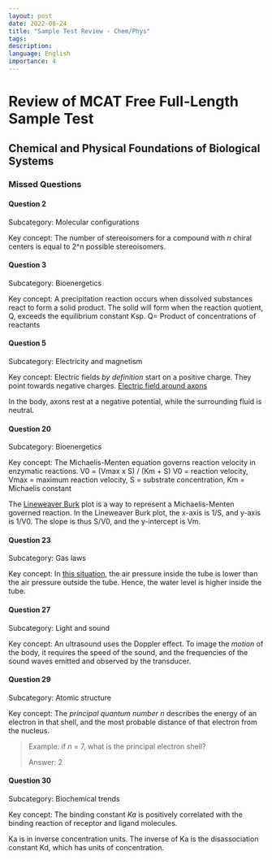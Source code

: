 ```yaml
---
layout: post
date: 2022-08-24
title: "Sample Test Review - Chem/Phys"
tags: 
description: 
language: English
importance: 4
---
```

# Review of MCAT Free Full-Length Sample Test

## Chemical and Physical Foundations of Biological Systems

### Missed Questions

#### Question 2
Subcategory: Molecular configurations

Key concept: The number of stereoisomers for a compound with *n* chiral centers is equal to 2^n possible stereoisomers.

#### Question 3
Subcategory: Bioenergetics

Key concept: A precipitation reaction occurs when dissolved substances react to form a solid product. The solid will form when the reaction quotient, Q, exceeds the equilibrium constant Ksp. 
	Q= Product of concentrations of reactants

#### Question 5
Subcategory: Electricity and magnetism

Key concept: Electric fields *by definition* start on a positive charge. They point towards negative charges.
[Electric field around axons](https://s3.amazonaws.com/wmx-api-production/courses/1667/images/CP-9-1-202CP_74359-Q04b.gif)

In the body, axons rest at a negative potential, while the surrounding fluid is neutral. 


#### Question 20
Subcategory: Bioenergetics

Key concept: The Michaelis-Menten equation governs reaction velocity in enzymatic reactions.
V0 = (Vmax x S) / (Km + S)
V0 = reaction velocity, Vmax = maximum reaction velocity, S = substrate concentration, Km = Michaelis constant

The [Lineweaver Burk](https://www.medschoolcoach.com/wp-content/uploads/2021/12/Figure-1-Lineweaver-Burk-plot-.webp)  plot is a way to represent a Michaelis-Menten governed reaction. 
In the Lineweaver Burk plot, the x-axis is 1/S, and y-axis is 1/V0. The slope is thus S/V0, and the y-intercept is Vm.

#### Question 23
Subcategory: Gas laws

Key concept: In [this situation](https://s3.amazonaws.com/wmx-api-production/courses/1667/images/CP-9-1-PT2-PS-PHY5-Pii.gif), the air pressure inside the tube is lower than the air pressure outside the tube. Hence, the water level is higher inside the tube.

#### Question 27
Subcategory: Light and sound

Key concept: An ultrasound uses the Doppler effect. To image the *motion* of the body, it requires the speed of the sound, and the frequencies of the sound waves emitted and observed by the transducer.

#### Question 29
Subcategory: Atomic structure

Key concept: The *principal quantum number n* describes the energy of an electron in that shell, and the most probable distance of that electron from the nucleus.

> Example: if *n* = 7, what is the principal electron shell?
>
> Answer: 2

#### Question 30
Subcategory: Biochemical trends

Key concept: The binding constant *Ka* is positively correlated with the binding reaction of receptor and ligand molecules. 

Ka is in inverse concentration units. The inverse of Ka is the disassociation constant Kd, which has units of concentration.

